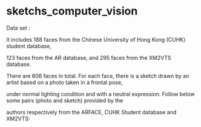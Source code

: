 # sketchs_computer_vision

Data set : 

It includes 188 faces from the Chinese University of Hong Kong (CUHK) student database, 

123 faces from the AR database, and 295 faces from the XM2VTS database. 

There are 606 faces in total. For each face, there is a sketch drawn by an artist based on a photo taken in a frontal pose, 

under normal lighting condition and with a neutral expression. Follow below some pairs (photo and sketch) provided by the 

authors respectively from the ARFACE, CUHK Student database and XM2VTS:
